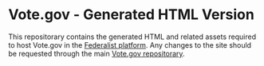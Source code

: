 # Vote.gov - Generated HTML Version
This repositorary contains the generated HTML and related assets required to host Vote.gov in the [Federalist platform](https://federalist.18f.gov/).  Any changes to the site should be requested through the main [Vote.gov repositorary](https://github.com/18F/vote-gov).
